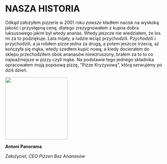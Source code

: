 # NASZA HISTORIA

Odkąd założyłem pizzerie w 2001 roku *zawsze* kładłem nacisk na wyskoką jakość i przystępną cenę, 
dlatego zrezygnowałem z kupna dobra luksusowego jakim był wtedy ananas. Wtedy jeszcze nie wiedziałem, 
że los mi za to podziękuje. Lata mijały, a ludzie wciąż przychodzili. Pzychodzili i przychodzili, 
a ja robiłem pizze jedna za drugą, a potem jeszcze trzecią, aż kończyła się mąka, wtedy szedłem kupić nową, 
a kiedy docierałem do sklepu przechodziłem obok ananasów niewzruszony, brałem za to to co najważniejsze 
w pizzy czyli mąke. Na podstawie tego jednego składnika opracowałem moją popisową pizzę, "Pizze Kryzysową", którą serwujemy po dziś dzień.

<img src="img/aziz-acharki-alANOC4E8iM-unsplash.jpg" width="200">  

**Antoni Panorama**

*Założyciel, CEO Pizzeri Bez Ananasów*
